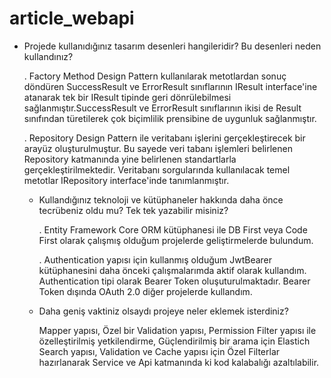 # article_webapi

- Projede kullanıdığınız tasarım desenleri hangileridir? Bu desenleri neden kullandınız? 

  . Factory Method Design Pattern kullanılarak metotlardan sonuç döndüren SuccessResult ve ErrorResult sınıflarının 
    IResult interface'ine atanarak tek bir IResult tipinde geri dönrülebilmesi sağlanmıştır.SuccessResult ve ErrorResult
    sınıflarının ikisi de Result sınıfından türetilerek çok biçimlilik prensibine de uygunluk sağlanmıştır.
    
  . Repository Design Pattern ile veritabanı işlerini gerçekleştirecek bir arayüz oluşturulmuştur. Bu sayede
    veri tabanı işlemleri belirlenen Repository katmanında yine belirlenen standartlarla gerçekleştirilmektedir.
    Veritabanı sorgularında kullanılacak temel metotlar IRepository interface'inde tanımlanmıştır.

  - Kullandığınız teknoloji ve kütüphaneler hakkında daha önce tecrübeniz oldu mu? Tek tek yazabilir misiniz?  
  
    . Entity Framework Core ORM kütüphanesi ile DB First veya Code First olarak çalışmış olduğum projelerde geliştirmelerde bulundum.
    
    . Authentication yapısı için kullanmış olduğum JwtBearer kütüphanesini daha önceki çalışmalarımda aktif olarak kullandım.
      Authentication tipi olarak Bearer Token oluşuturulmaktadır. Bearer Token dışında OAuth 2.0 diğer projelerde kullandım.
     
  - Daha geniş vaktiniz olsaydı projeye neler eklemek isterdiniz? 
  
     Mapper yapısı, 
     Özel bir Validation yapısı,
     Permission Filter yapısı ile özelleştirilmiş yetkilendirme,
     Güçlendirilmiş bir arama için Elastich Search yapısı,
     Validation ve Cache yapısı için Özel Filterlar hazırlanarak Service ve Api katmanında ki kod kalabalığı azaltılabilir.
